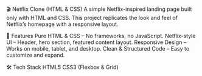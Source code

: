 🎬 Netflix Clone (HTML & CSS)
A simple Netflix-inspired landing page built only with HTML and CSS.
This project replicates the look and feel of Netflix’s homepage with a responsive layout.

🚀 Features
Pure HTML & CSS – No frameworks, no JavaScript.
Netflix-style UI – Header, hero section, featured content layout.
Responsive Design – Works on mobile, tablet, and desktop.
Clean & Structured Code – Easy to customize and expand.

🛠️ Tech Stack
HTML5
CSS3 (Flexbox & Grid)
